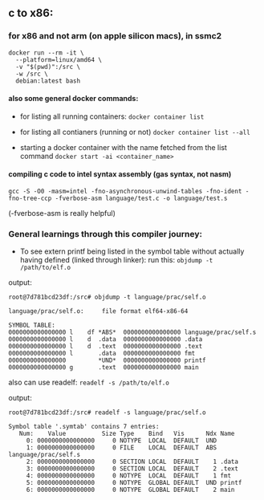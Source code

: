 ## c to x86:
### for x86 and not arm (on apple silicon macs), in ssmc2
```
docker run --rm -it \
  --platform=linux/amd64 \
  -v "$(pwd)":/src \
  -w /src \
  debian:latest bash

```

#### also some general docker commands:
- for listing all running containers:
`docker container list`

- for listing all contianers (running or not)
`docker container list --all`

- starting a docker container with the name fetched from the list command
`docker start -ai <container_name>`

#### compiling c code to intel syntax assembly (gas syntax, not nasm)
`gcc -S -O0 -masm=intel -fno-asynchronous-unwind-tables -fno-ident -fno-tree-ccp -fverbose-asm language/test.c -o language/test.s`

(-fverbose-asm is really helpful)


### General learnings through this compiler journey:
- To see extern printf being listed in the symbol table without actually having defined (linked through linker): run this:
`objdump -t /path/to/elf.o`

output:
```
root@7d781bcd23df:/src# objdump -t language/prac/self.o

language/prac/self.o:     file format elf64-x86-64

SYMBOL TABLE:
0000000000000000 l    df *ABS*  0000000000000000 language/prac/self.s
0000000000000000 l    d  .data  0000000000000000 .data
0000000000000000 l    d  .text  0000000000000000 .text
0000000000000000 l       .data  0000000000000000 fmt
0000000000000000         *UND*  0000000000000000 printf
0000000000000000 g       .text  0000000000000000 main
```

also can use readelf:
`readelf -s /path/to/elf.o`

output:
```
root@7d781bcd23df:/src# readelf -s language/prac/self.o

Symbol table '.symtab' contains 7 entries:
   Num:    Value          Size Type    Bind   Vis      Ndx Name
     0: 0000000000000000     0 NOTYPE  LOCAL  DEFAULT  UND
     1: 0000000000000000     0 FILE    LOCAL  DEFAULT  ABS language/prac/self.s
     2: 0000000000000000     0 SECTION LOCAL  DEFAULT    1 .data
     3: 0000000000000000     0 SECTION LOCAL  DEFAULT    2 .text
     4: 0000000000000000     0 NOTYPE  LOCAL  DEFAULT    1 fmt
     5: 0000000000000000     0 NOTYPE  GLOBAL DEFAULT  UND printf
     6: 0000000000000000     0 NOTYPE  GLOBAL DEFAULT    2 main
```
